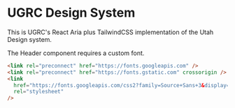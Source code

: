 # UGRC Design System

This is UGRC's React Aria plus TailwindCSS implementation of the Utah Design system.

The Header component requires a custom font.

```html
<link rel="preconnect" href="https://fonts.googleapis.com" />
<link rel="preconnect" href="https://fonts.gstatic.com" crossorigin />
<link
  href="https://fonts.googleapis.com/css2?family=Source+Sans+3&display=swap"
  rel="stylesheet"
/>
```
